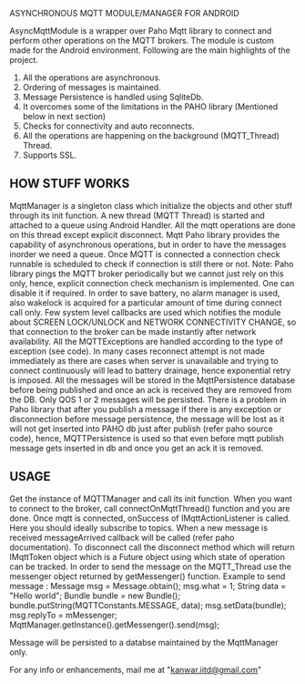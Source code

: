 ASYNCHRONOUS MQTT MODULE/MANAGER FOR ANDROID

AsyncMqttModule is a wrapper over Paho Mqtt library to connect and perform other operations on the MQTT brokers. The module is custom made for the Android environment. Following are the main highlights of the project.

1. All the operations are asynchronous.
2. Ordering of messages is maintained.
3. Message Persistence is handled using SqliteDb.
4. It overcomes some of the limitations in the PAHO library (Mentioned below in next section)
5. Checks for connectivity and auto reconnects.
6. All the operations are happening on the background (MQTT_Thread) Thread.
7. Supports SSL.

HOW STUFF WORKS
-------------------

MqttManager is a singleton class which initialize the objects and other stuff through its init function. 
A new thread (MQTT Thread) is started and attached to a queue using Android Handler. All the mqtt operations are done on this thread except explicit disconnect. Mqtt Paho library provides the capability of asynchronous operations, but in order to have the messages inorder we need a queue. Once MQTT is connected a connection check runnable is scheduled to check if connection is still there or not. 
Note: Paho library pings the MQTT broker periodically but we cannot just rely on this only, hence, explicit connection check mechanism is implemented. One can disable it if required.
In order to save battery, no alarm manager is used, also wakelock is acquired for a particular amount of time during connect call only. Few system level callbacks are used which notifies the module about SCREEN LOCK/UNLOCK and NETWORK CONNECTIVITY CHANGE, so that connection to the broker can be made instantly after network availability. All the MQTTExceptions are handled according to the type of exception (see code). In many cases reconnect attempt is not made immediately as there are cases when server is unavailable and trying to connect continuously will lead to battery drainage, hence exponential retry is imposed. 
All the messages will be stored in the MqttPersistence database before being published and once an ack is received they are removed from the DB. Only QOS 1 or 2 messages will be persisted. There is a problem in Paho library that after you publish a message if there is any exception or disconnection before message persistence, the message will be lost as it will not get inserted into PAHO db just after publish (refer paho source code), hence, MQTTPersistence is used so that even before mqtt publish message gets inserted in db and once you get an ack it is removed.

USAGE
-------------------

Get the instance of MQTTManager and call its init function. When you want to connect to the broker, call connectOnMqttThread() function and you are done. Once mqtt is connected, onSuccess of IMqttActionListener is called. Here you should ideally subscribe to topics. When a new message is received messageArrived callback will be called (refer paho documentation). To disconnect call the disconnect method which will return IMqttToken object which is a Future object using which state of operation can be tracked. In order to send the message on the MQTT_Thread use the messenger object returned by getMessenger() function. 
Example to send message : 
				Message msg = Message.obtain();
				msg.what = 1; 
				String data = "Hello world";
				Bundle bundle = new Bundle();
				bundle.putString(MQTTConstants.MESSAGE, data);
				msg.setData(bundle);
				msg.replyTo = mMessenger;
				MqttManager.getInstance().getMessenger().send(msg);

Message will be persisted to a databse maintained by the MqttManager only.

For any info or enhancements, mail me at "kanwar.iitd@gmail.com"